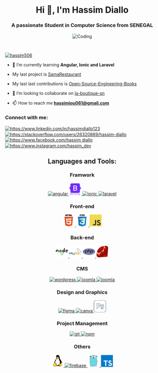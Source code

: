 <h1 align="center">Hi 👋, I'm Hassim Diallo</h1>
<h3 align="center">A passionate Student in Computer Science  from SENEGAL</h3>
<p align="center"><img align="center" alt="Coding" width="800" src="https://camo.githubusercontent.com/65aab14f7e058fa3579cf7a151d18cb6c8fe7ad2101263a17f8474361867cd9d/68747470733a2f2f7777772e6c616d626461746573742e636f6d2f7265736f75726365732f696d616765732f6e65777332342e6769662f"></p> <br>
<p align="left"> <a href="https://github.com/ryo-ma/github-profile-trophy"><img src="https://github-profile-trophy.vercel.app/?username=hassim506" alt="hassim506" /></a> </p>

- 🌱 I’m currently learning **Angular, Ionic and Laravel**<br>
-  My last project is [SamaRestaurant](https://github.com/hassim506/SamaRestaurant)<br>
-   My last last contributions is [Open-Source-Engineering-Books](https://github.com/hassim506/Open-Source-Engineering-Books)<br>

- 👯 I’m looking to collaborate on [la-boutique-sn](https://github.com/hassim506/la-boutique-sn)<br>

- 📫 How to reach me **hassimiou061@gmail.com**

<h3 align="left">Connect with me:</h3>
<p align="left">
<a href="https://linkedin.com/in/https://www.linkedin.com/in/hassimdiallo123" target="blank"><img align="center" src="https://raw.githubusercontent.com/rahuldkjain/github-profile-readme-generator/master/src/images/icons/Social/linked-in-alt.svg" alt="https://www.linkedin.com/in/hassimdiallo123" height="30" width="40" /></a>
<a href="https://stackoverflow.com/users/https://stackoverflow.com/users/26320869/hassim-diallo" target="blank"><img align="center" src="https://raw.githubusercontent.com/rahuldkjain/github-profile-readme-generator/master/src/images/icons/Social/stack-overflow.svg" alt="https://stackoverflow.com/users/26320869/hassim-diallo" height="30" width="40" /></a>
<a href="https://fb.com/https://www.facebook.com/hassim diallo" target="blank"><img align="center" src="https://raw.githubusercontent.com/rahuldkjain/github-profile-readme-generator/master/src/images/icons/Social/facebook.svg" alt="https://www.facebook.com/hassim diallo" height="30" width="40" /></a>
<a href="https://instagram.com/https://www.instagram.com/hassim_dev" target="blank"><img align="center" src="https://raw.githubusercontent.com/rahuldkjain/github-profile-readme-generator/master/src/images/icons/Social/instagram.svg" alt="https://www.instagram.com/hassim_dev" height="30" width="40" /></a>
</p>

<h2 align="center">Languages and Tools:</h2>

<h3 align="center"> Framwork</h3>
<p align="center"> <a href="https://angular.io" target="_blank" rel="noreferrer"> <img src="https://angular.io/assets/images/logos/angular/angular.svg" alt="angular" width="40" height="40"/> </a> <a href="https://getbootstrap.com" target="_blank" rel="noreferrer"> <img src="https://raw.githubusercontent.com/devicons/devicon/master/icons/bootstrap/bootstrap-plain-wordmark.svg" alt="bootstrap" width="40" height="40"/> </a> <a href="https://ionicframework.com" target="_blank" rel="noreferrer"> <img src="https://upload.wikimedia.org/wikipedia/commons/d/d1/Ionic_Logo.svg" alt="ionic" width="40" height="40"/> </a></a>
<a href="https://www.figma.com/" target="_blank" rel="noreferrer"> <img src="https://www.vectorlogo.zone/logos/laravel/laravel-icon.svg" alt="laravel" width="40" height="40"/> </a>
<h3 align="center">Front-end</h3>
 <p align="center"> <a href="https://www.w3.org/html/" target="_blank" rel="noreferrer"> <img src="https://raw.githubusercontent.com/devicons/devicon/master/icons/html5/html5-original-wordmark.svg" alt="html5" width="40" height="40"/> </a> <a href="https://www.w3schools.com/css/" target="_blank" rel="noreferrer"> <img src="https://raw.githubusercontent.com/devicons/devicon/master/icons/css3/css3-original-wordmark.svg" alt="css3" width="40" height="40"/> </a>     <a href="https://developer.mozilla.org/en-US/docs/Web/JavaScript" target="_blank" rel="noreferrer"> <img src="https://raw.githubusercontent.com/devicons/devicon/master/icons/javascript/javascript-original.svg" alt="javascript" width="40" height="40"/> </a> 
 </p>
<h3 align="center">Back-end</h3>
 <p align="center">
 <a href="https://nodejs.org" target="_blank" rel="noreferrer"> <img src="https://raw.githubusercontent.com/devicons/devicon/master/icons/nodejs/nodejs-original-wordmark.svg" alt="nodejs" width="40" height="40"/> 
 </a> <a href="https://www.mysql.com/" target="_blank" rel="noreferrer"> <img src="https://raw.githubusercontent.com/devicons/devicon/master/icons/mysql/mysql-original-wordmark.svg" alt="mysql" width="40" height="40"/> </a>  <a href="https://www.php.net" target="_blank" rel="noreferrer"> <img src="https://raw.githubusercontent.com/devicons/devicon/master/icons/php/php-original.svg" alt="php" width="40" height="40"/> </a> <a href="https://www.ruby-lang.org/en/" target="_blank" rel="noreferrer"> <img src="https://raw.githubusercontent.com/devicons/devicon/master/icons/ruby/ruby-original.svg" alt="ruby" width="40" height="40"/> </a>
  </p>
  <h3 align="center">CMS</h3>
   <p align="center"><a href="https://www.wordpress.com/" target="_blank" rel="noreferrer"> <img src="https://www.vectorlogo.zone/logos/wordpress/wordpress-icon.svg" alt="wordpress" width="40" height="40"/> </a>
    <a href="https://www.woocommerce.com/" target="_blank" rel="noreferrer"> <img src="https://github.com/gilbarbara/logos/blob/main/logos/woocommerce-icon.svg" alt="joomla" width="40" height="40"/> </a> 
     <a href="https://www.joomla.com/" target="_blank" rel="noreferrer"> <img src="https://www.vectorlogo.zone/logos/joomla/joomla-icon.svg" alt="joomla" width="40" height="40"/> </a>
   </p>
  <h3 align="center">Design and Graphics</h3>
  <p align="center"><a href="https://www.figma.com/" target="_blank" rel="noreferrer"> <img src="https://www.vectorlogo.zone/logos/figma/figma-icon.svg" alt="figma" width="40" height="40"/> </a> <a href="https://www.figma.com/" target="_blank" rel="noreferrer"> <img src="https://www.vectorlogo.zone/logos/canva/canva-icon.svg" alt="canva" width="40" height="40"/> </a> <a href="https://www.photoshop.com/en" target="_blank" rel="noreferrer"> <img src="https://raw.githubusercontent.com/devicons/devicon/master/icons/photoshop/photoshop-line.svg" alt="photoshop" width="40" height="40"/> </a> </p>
<h3 align="center">Project Management</h3> 
 <p align="center"><a href="https://git-scm.com/" target="_blank" rel="noreferrer"> <img src="https://www.vectorlogo.zone/logos/git-scm/git-scm-icon.svg" alt="git" width="40" height="40"/> </a> 
 <a href="https://www.npmjs.com/" target="_blank" rel="noreferrer"> <img src="https://www.vectorlogo.zone/logos/npmjs/npmjs-ar21.svg" alt="npm" width="40" height="40"/> </a></p>

 <h3 align="center">Others</h3>
 <p align="center"><a href="https://www.linux.org/" target="_blank" rel="noreferrer"> <img src="https://raw.githubusercontent.com/devicons/devicon/master/icons/linux/linux-original.svg" alt="linux" width="40" height="40"/> </a><a href="https://firebase.google.com/" target="_blank" rel="noreferrer"> <img src="https://www.vectorlogo.zone/logos/firebase/firebase-icon.svg" alt="firebase" width="40" height="40"/>
 <a href="https://golang.org" target="_blank" rel="noreferrer"> <img src="https://raw.githubusercontent.com/devicons/devicon/master/icons/go/go-original.svg" alt="go" width="40" height="40"/> </a></a> <a href="https://www.typescriptlang.org/" target="_blank" rel="noreferrer"> <img src="https://raw.githubusercontent.com/devicons/devicon/master/icons/typescript/typescript-original.svg" alt="typescript" width="40" height="40"/> </a></p>
